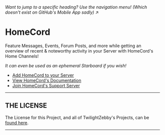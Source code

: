 *Want to jump to a specific heading? Use the navigation menu! (Which doesn't exist on GitHub's Mobile App sadly)* ↗

# HomeCord

Feature Messages, Events, Forum Posts, and more while getting an overview of recent & noteworthy activity in your Server with HomeCord's Home Channels!

*It can even be used as an ephemeral Starboard if you wish!*

- [Add HomeCord to your Server](https://discord.com/oauth2/authorize?client_id=1156152328290840606&permissions=537250896&scope=applications.commands+bot)
- [View HomeCord's Documentation](https://github.com/HomeCord/homecord-docs/blob/main/README.md)
- [Join HomeCord's Support Server](https://discord.gg/BdXQjkADgd)

---

## THE LICENSE
The License for this Project, and all of TwilightZebby's Projects, can be [found here](https://github.com/TwilightZebby/license/blob/main/license.md).

---
